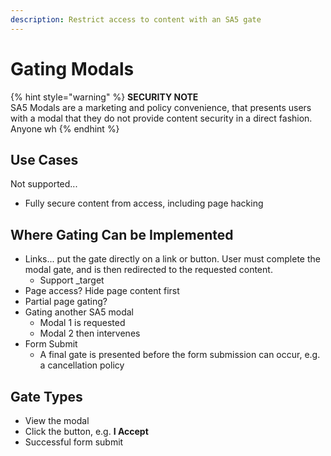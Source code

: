 ```yaml
---
description: Restrict access to content with an SA5 gate
---
```


# Gating Modals



{% hint style="warning" %}
**SECURITY NOTE** \
SA5 Modals are a marketing and policy convenience, that presents users with a modal that they do not provide content security in a direct fashion.  Anyone wh
{% endhint %}

## Use Cases



Not supported...

* Fully secure content from access, including page hacking



## Where Gating Can be Implemented&#x20;

* Links... put the gate directly on a link or button.  User must complete the modal gate, and is then redirected to the requested content.&#x20;
  * Support \_target&#x20;
* Page access?  Hide page content first&#x20;
* Partial page gating? &#x20;
* Gating another SA5 modal&#x20;
  * Modal 1 is requested
  * Modal 2 then intervenes&#x20;
* Form Submit
  * A final gate is presented before the form submission can occur, e.g. a cancellation policy&#x20;







## Gate Types

* View the modal
* Click the button, e.g. **I Accept** &#x20;
* Successful form submit&#x20;









